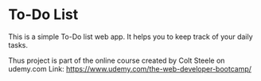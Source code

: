 # To-Do List
This is a simple To-Do list web app.
It helps you to keep track of your daily tasks.

Thus project is part of the online course created by Colt Steele on udemy.com
Link: https://www.udemy.com/the-web-developer-bootcamp/

